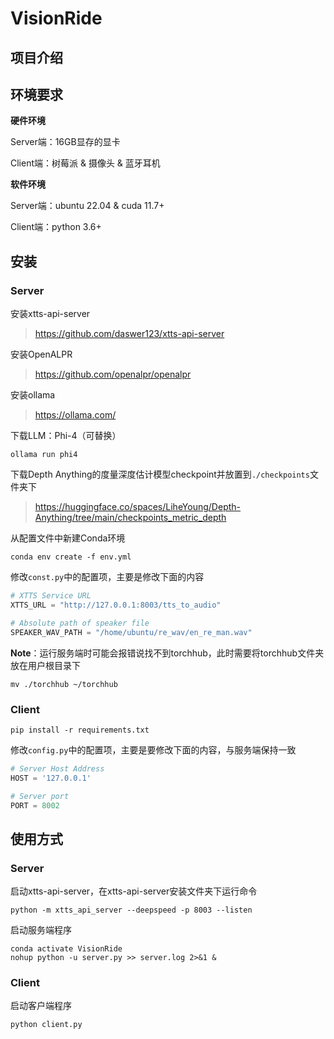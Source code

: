 # VisionRide

## 项目介绍



## 环境要求

**硬件环境**

Server端：16GB显存的显卡

Client端：树莓派 & 摄像头 & 蓝牙耳机

**软件环境**

Server端：ubuntu 22.04 & cuda 11.7+

Client端：python 3.6+

## 安装

### Server

安装xtts-api-server

> https://github.com/daswer123/xtts-api-server

安装OpenALPR

> https://github.com/openalpr/openalpr

安装ollama

> https://ollama.com/

下载LLM：Phi-4（可替换）

```
ollama run phi4
```

下载Depth Anything的度量深度估计模型checkpoint并放置到`./checkpoints`文件夹下

> https://huggingface.co/spaces/LiheYoung/Depth-Anything/tree/main/checkpoints_metric_depth

从配置文件中新建Conda环境

```
conda env create -f env.yml
```

修改`const.py`中的配置项，主要是修改下面的内容

```python
# XTTS Service URL
XTTS_URL = "http://127.0.0.1:8003/tts_to_audio"

# Absolute path of speaker file
SPEAKER_WAV_PATH = "/home/ubuntu/re_wav/en_re_man.wav"
```

**Note**：运行服务端时可能会报错说找不到torchhub，此时需要将torchhub文件夹放在用户根目录下

```
mv ./torchhub ~/torchhub
```

### Client

```
pip install -r requirements.txt
```

修改`config.py`中的配置项，主要是要修改下面的内容，与服务端保持一致

```python
# Server Host Address
HOST = '127.0.0.1'

# Server port
PORT = 8002
```

## 使用方式

### Server

启动xtts-api-server，在xtts-api-server安装文件夹下运行命令

```
python -m xtts_api_server --deepspeed -p 8003 --listen
```

启动服务端程序

```
conda activate VisionRide
nohup python -u server.py >> server.log 2>&1 &
```

### Client

启动客户端程序

```
python client.py
```

